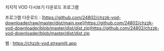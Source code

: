 치지직 VOD 다시보기 다운로드 프로그램

프로그램 다운로드 : [https://github.com/24802/chzzk-vod-downloader/raw/master/dist/main.exe](https://github.com/24802/chzzk-vod-downloader/blob/master/dist/dist.zip)https://github.com/24802/chzzk-vod-downloader/blob/master/dist/dist.zip

웹 : https://chzzk-vod.streamlit.app

